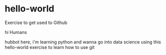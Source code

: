 # hello-world
Exercise to get used to Github


hi Humans

hubbot here, i'm learning python and wanna go into data science
using this hello-world exercise to learn how to use git
